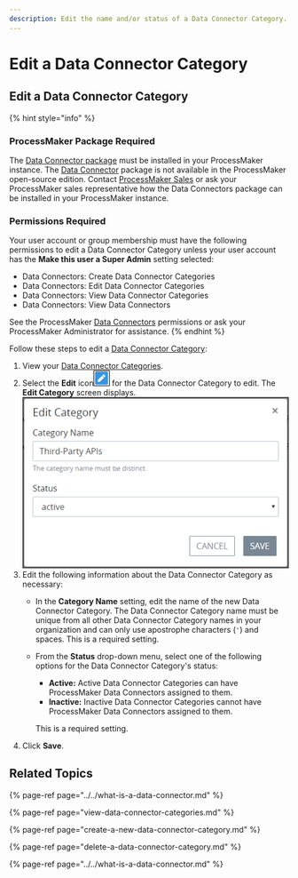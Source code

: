 ```yaml
---
description: Edit the name and/or status of a Data Connector Category.
---
```


# Edit a Data Connector Category

## Edit a Data Connector Category

{% hint style="info" %}
### ProcessMaker Package Required

The [Data Connector package](../../../../package-development-distribution/package-a-connector/data-connector-package.md) must be installed in your ProcessMaker instance. The [Data Connector](../../what-is-a-data-connector.md) package is not available in the ProcessMaker open-source edition. Contact [ProcessMaker Sales](https://www.processmaker.com/contact/) or ask your ProcessMaker sales representative how the Data Connectors package can be installed in your ProcessMaker instance.

### Permissions Required

Your user account or group membership must have the following permissions to edit a Data Connector Category unless your user account has the **Make this user a Super Admin** setting selected:

* Data Connectors: Create Data Connector Categories
* Data Connectors: Edit Data Connector Categories
* Data Connectors: View Data Connector Categories
* Data Connectors: View Data Connectors

See the ProcessMaker [Data Connectors](../../../../processmaker-administration/permission-descriptions-for-users-and-groups.md#data-connectors) permissions or ask your ProcessMaker Administrator for assistance.
{% endhint %}

Follow these steps to edit a [Data Connector Category](../../what-is-a-data-connector.md):

1. View your [Data Connector Categories](view-data-connector-categories.md#view-data-connector-categories).
2. Select the **Edit** icon![](../../../../.gitbook/assets/open-modeler-edit-icon-processes-page-processes.png) for the Data Connector Category to edit. The **Edit Category** screen displays. ![](../../../../.gitbook/assets/edit-category-data-connector-package.png) 
3. Edit the following information about the Data Connector Category as necessary:
   * In the **Category Name** setting, edit the name of the new Data Connector Category. The Data Connector Category name must be unique from all other Data Connector Category names in your organization and can only use apostrophe characters \(`'`\) and spaces. This is a required setting.
   * From the **Status** drop-down menu, select one of the following options for the Data Connector Category's status:

     * **Active:** Active Data Connector Categories can have ProcessMaker Data Connectors assigned to them.
     * **Inactive:** Inactive Data Connector Categories cannot have ProcessMaker Data Connectors assigned to them.

     This is a required setting.
4. Click **Save**.

## Related Topics

{% page-ref page="../../what-is-a-data-connector.md" %}

{% page-ref page="view-data-connector-categories.md" %}

{% page-ref page="create-a-new-data-connector-category.md" %}

{% page-ref page="delete-a-data-connector-category.md" %}

{% page-ref page="../../what-is-a-data-connector.md" %}

